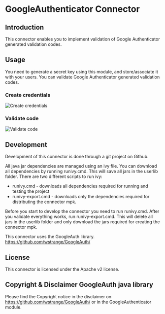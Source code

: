# GoogleAuthenticator Connector
 
## Introduction

This connector enables you to implement validation of Google Authenticator generated validation codes.

## Usage

You need to generate a secret key using this module, and store/associate it with your users. You can validate Google Authenticator generated validation codes.

### Create credentials
![Create credentials][1]

### Validate code
![Validate code][2]

## Development

Development of this connector is done through a git project on Github.

All java jar dependencies are managed using an ivy file. You can download all
dependencies by running runivy.cmd. This will save all jars in the userlib folder. There are two different
scripts to run ivy:
* runivy.cmd - downloads all dependencies required for running and testing the project
* runivy-export.cmd - downloads only the dependencies required for distributing the connector mpk.

Before you start to develop the connector you need to run runivy.cmd. After you validate everything works, run runivy-export.cmd.
This will delete all jars in the userlib folder and only download the jars required for creating the connector mpk.


This connector uses the GoogleAuth library. https://github.com/wstrange/GoogleAuth/

## License

This connector is licensed under the Apache v2 license.

## Copyright & Disclaimer GoogleAuth java library
Please find the Copyright notice in the disclaimer on https://github.com/wstrange/GoogleAuth/ or in the GoogleAuthenticator module.

  [1]: https://github.com/RoelandSalij/GoogleAuthenticator/docs/images/CreateCredentials.PNG
  [2]: https://github.com/RoelandSalij/GoogleAuthenticator/docs/images/ValidateUserInput.PNG
